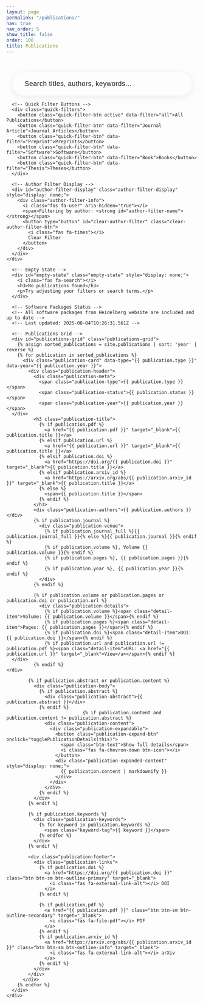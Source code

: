 ```yaml
---
layout: page
permalink: "/publications/"
nav: true
nav_order: 5
show_title: false
order: 100
title: Publications
---
```

<div class="publications-page">
  <!-- Filter Controls -->
  <div class="filter-section">
    <div class="container">
      <!-- Publications Search Bar -->
      <div class="search-container">
        <div class="search-wrapper">
          <input type="text" id="publications-search-input" class="search-input" placeholder="Search titles, authors, keywords...">
          <i class="fas fa-search search-icon"></i>
          <button type="button" id="publications-clear-search" class="clear-search-btn" style="display: none;">
            <i class="fas fa-times"></i>
          </button>
        </div>
        <div id="publications-search-results-info" class="search-results-info" style="display: none;">
          <span id="publications-search-results-count"></span> publications found
        </div>
      </div>

      <!-- Quick Filter Buttons -->
      <div class="quick-filters">
        <button class="quick-filter-btn active" data-filter="all">All Publications</button>
        <button class="quick-filter-btn" data-filter="Journal Article">Journal Articles</button>
        <button class="quick-filter-btn" data-filter="Preprint">Preprints</button>
        <button class="quick-filter-btn" data-filter="Software">Software</button>
        <button class="quick-filter-btn" data-filter="Book">Books</button>
        <button class="quick-filter-btn" data-filter="Thesis">Theses</button>
      </div>

      <!-- Author Filter Display -->
      <div id="author-filter-display" class="author-filter-display" style="display: none;">
        <div class="author-filter-info">
          <i class="fas fa-user" aria-hidden="true"></i>
          <span>Filtering by author: <strong id="author-filter-name"></strong></span>
          <button type="button" id="clear-author-filter" class="clear-author-filter-btn">
            <i class="fas fa-times"></i>
            Clear Filter
          </button>
        </div>
      </div>
    </div>
  </div>

  <!-- Publications Grid -->
  <div class="publications-content">
    <div class="container">
      <!-- Loading State -->
      <div id="loading-state" class="loading-state" style="display: none;">
        <div class="spinner"></div>
        <p>Loading publications...</p>
      </div>

      <!-- Empty State -->
      <div id="empty-state" class="empty-state" style="display: none;">
        <i class="fas fa-search"></i>
        <h3>No publications found</h3>
        <p>Try adjusting your filters or search terms.</p>
      </div>

      <!-- Software Packages Status -->
      <!-- All software packages from Heidelberg website are included and up to date -->
      <!-- Last updated: 2025-08-04T10:26:31.561Z -->

      <!-- Publications Grid -->
      <div id="publications-grid" class="publications-grid">
        {% assign sorted_publications = site.publications | sort: 'year' | reverse %}
        {% for publication in sorted_publications %}
          <div class="publication-card" data-type="{{ publication.type }}" data-year="{{ publication.year }}">
            <div class="publication-header">
              <div class="publication-meta">
                <span class="publication-type">{{ publication.type }}</span>
                <span class="publication-status">{{ publication.status }}</span>
                <span class="publication-year">{{ publication.year }}</span>
      </div>
              <h3 class="publication-title">
                {% if publication.pdf %}
                  <a href="{{ publication.pdf }}" target="_blank">{{ publication.title }}</a>
                {% elsif publication.url %}
                  <a href="{{ publication.url }}" target="_blank">{{ publication.title }}</a>
                {% elsif publication.doi %}
                  <a href="https://doi.org/{{ publication.doi }}" target="_blank">{{ publication.title }}</a>
                {% elsif publication.arxiv_id %}
                  <a href="https://arxiv.org/abs/{{ publication.arxiv_id }}" target="_blank">{{ publication.title }}</a>
                {% else %}
                  <span>{{ publication.title }}</span>
                {% endif %}
              </h3>
              <div class="publication-authors">{{ publication.authors }}</div>
              {% if publication.journal %}
                <div class="publication-venue">
                  {% if publication.journal_full %}{{ publication.journal_full }}{% else %}{{ publication.journal }}{% endif %}
                  {% if publication.volume %}, Volume {{ publication.volume }}{% endif %}
                  {% if publication.pages %}, {{ publication.pages }}{% endif %}
                  {% if publication.year %}, {{ publication.year }}{% endif %}
                </div>
              {% endif %}
              
              {% if publication.volume or publication.pages or publication.doi or publication.url %}
                <div class="publication-details">
                  {% if publication.volume %}<span class="detail-item">Volume: {{ publication.volume }}</span>{% endif %}
                  {% if publication.pages %}<span class="detail-item">Pages: {{ publication.pages }}</span>{% endif %}
                  {% if publication.doi %}<span class="detail-item">DOI: {{ publication.doi }}</span>{% endif %}
                  {% if publication.url and publication.url != publication.pdf %}<span class="detail-item">URL: <a href="{{ publication.url }}" target="_blank">View</a></span>{% endif %}
      </div>
              {% endif %}
    </div>
            
            {% if publication.abstract or publication.content %}
              <div class="publication-body">
                {% if publication.abstract %}
                  <div class="publication-abstract">{{ publication.abstract }}</div>
                {% endif %}
                                {% if publication.content and publication.content != publication.abstract %}
                  <div class="publication-content">
                    <div class="publication-expandable">
                      <button class="publication-expand-btn" onclick="togglePublicationDetails(this)">
                        <span class="btn-text">Show full details</span>
                        <i class="fas fa-chevron-down btn-icon"></i>
                      </button>
                      <div class="publication-expanded-content" style="display: none;">
                        {{ publication.content | markdownify }}
                      </div>
                    </div>
                  </div>
                {% endif %}
              </div>
            {% endif %}
            
            {% if publication.keywords %}
              <div class="publication-keywords">
                {% for keyword in publication.keywords %}
                  <span class="keyword-tag">{{ keyword }}</span>
                {% endfor %}
              </div>
            {% endif %}
            
            <div class="publication-footer">
              <div class="publication-links">
                {% if publication.doi %}
                  <a href="https://doi.org/{{ publication.doi }}" class="btn btn-sm btn-outline-primary" target="_blank">
                    <i class="fas fa-external-link-alt"></i> DOI
                  </a>
                {% endif %}

                {% if publication.pdf %}
                  <a href="{{ publication.pdf }}" class="btn btn-sm btn-outline-secondary" target="_blank">
                    <i class="fas fa-file-pdf"></i> PDF
                  </a>
                {% endif %}
                {% if publication.arxiv_id %}
                  <a href="https://arxiv.org/abs/{{ publication.arxiv_id }}" class="btn btn-sm btn-outline-info" target="_blank">
                    <i class="fas fa-external-link-alt"></i> arXiv
                  </a>
                {% endif %}
              </div>
            </div>
          </div>
        {% endfor %}
      </div>
    </div>
  </div>
</div>

<!-- Publication Card Template -->
<template id="publication-card-template">
  <div class="publication-card">
    <div class="publication-header">
      <div class="publication-meta">
        <span class="publication-type"></span>
        <span class="publication-status"></span>
        <span class="publication-year"></span>
      </div>
      <h3 class="publication-title">
        <a href="javascript:void(0)" class="publication-link"></a>
      </h3>
      <div class="publication-authors"></div>
      <div class="publication-venue"></div>
    </div>
    
    <div class="publication-body">
      <div class="publication-abstract"></div>
      <div class="publication-keywords"></div>
    </div>
    
    <div class="publication-footer">
      <div class="publication-links">
        <!-- Links will be dynamically added -->
      </div>
      <div class="publication-metrics">
        <!-- Metrics will be dynamically added -->
      </div>
    </div>
  </div>
</template>

<style>
.publications-page {
  background: var(--bg-primary);
  min-height: 100vh;
  padding-top: 1rem;
}

.filter-section {
  background: linear-gradient(135deg, var(--bg-secondary) 0%, var(--bg-tertiary) 100%);
  border-bottom: 3px solid var(--primary);
  padding: 1rem 0;
  margin-bottom: 0.5rem;
  border-radius: 0 0 12px 12px;
}

.section-title {
  border-bottom: 3px solid var(--primary);
}

[data-theme="dark"] .filter-section,
body.dark-mode .filter-section {
  border-bottom: 3px solid #111 !important;
}

[data-theme="dark"] .section-title,
body.dark-mode .section-title {
  border-bottom: 3px solid #111 !important;
}

.publications-content {
  margin-top: 0;
  padding-top: 0;
}

.search-container {
  display: flex;
  flex-direction: column;
  align-items: center;
  margin-bottom: 1rem;
  padding: 0 1rem;
}

.search-results-info {
  margin-top: 0.5rem;
  padding: 0.5rem 1.5rem;
  background: var(--bg-secondary);
  color: var(--text-secondary);
  border-radius: 2rem;
  font-size: 0.9rem;
  font-weight: 500;
  border: 1px solid var(--border-color);
  animation: fadeIn 0.3s ease;
}

@keyframes fadeIn {
  from { opacity: 0; transform: translateY(-10px); }
  to { opacity: 1; transform: translateY(0); }
}

.search-wrapper {
  position: relative;
  max-width: 600px;
  width: 100%;
}

.search-input {
  width: 100%;
  padding: 1.25rem 4rem 1.25rem 2rem;
  border: 3px solid var(--border-color);
  border-radius: 3rem;
  background: var(--bg-primary);
  color: var(--text-primary);
  font-size: 1.1rem;
  font-weight: 500;
  transition: all 0.3s ease;
  box-shadow: 0 4px 20px rgba(0, 0, 0, 0.08);
  letter-spacing: 0.5px;
}

.search-input::placeholder {
  color: var(--text-muted);
  font-weight: 400;
}

.search-input:focus {
  outline: none;
  border-color: var(--primary);
  box-shadow: 0 0 0 4px rgba(194, 32, 50, 0.15), 0 8px 25px rgba(0, 0, 0, 0.15);
  transform: translateY(-2px);
}

.search-input:hover {
  border-color: var(--primary);
  box-shadow: 0 6px 25px rgba(0, 0, 0, 0.12);
}

.search-icon {
  position: absolute;
  right: 2rem;
  top: 50%;
  transform: translateY(-50%);
  color: var(--primary);
  font-size: 1.3rem;
  pointer-events: none;
  transition: all 0.3s ease;
}

.search-input:focus + .search-icon {
  color: var(--primary-hover);
  transform: translateY(-50%) scale(1.1);
}

.clear-search-btn {
  position: absolute;
  right: 0.75rem;
  top: 50%;
  transform: translateY(-50%);
  background: var(--primary);
  color: white;
  border: none;
  border-radius: 50%;
  width: 2rem;
  height: 2rem;
  display: flex;
  align-items: center;
  justify-content: center;
  cursor: pointer;
  transition: all 0.3s ease;
  font-size: 0.9rem;
  z-index: 10;
}

.clear-search-btn:hover {
  background: var(--primary-hover);
  transform: translateY(-50%) scale(1.1);
}

.clear-search-btn:active {
  transform: translateY(-50%) scale(0.95);
}

@media (max-width: 768px) {
  .search-input {
    padding: 1rem 3.5rem 1rem 1.5rem;
    font-size: 1rem;
  }
  
  .search-icon {
    right: 1.5rem;
    font-size: 1.2rem;
  }
  
  .clear-search-btn {
    width: 1.8rem;
    height: 1.8rem;
    font-size: 0.8rem;
  }
}

.quick-filters {
  display: flex;
  gap: 0.5rem;
  flex-wrap: wrap;
  justify-content: center;
  margin-top: 0.5rem;
}

.quick-filter-btn {
  padding: 0.5rem 1.5rem;
  border: 2px solid var(--primary);
  border-radius: 2rem;
  background: var(--primary);
  color: white;
  font-weight: 500;
  cursor: pointer;
  transition: all 0.2s ease;
  box-shadow: 0 2px 4px rgba(194, 32, 50, 0.2);
}

.quick-filter-btn:hover,
.quick-filter-btn.active {
  background: var(--primary-hover);
  color: white;
  border-color: var(--primary-hover);
  transform: translateY(-2px);
  box-shadow: 0 4px 8px rgba(194, 32, 50, 0.3);
}

.quick-filter-btn:not(.active) {
  background: var(--bg-primary);
  color: var(--primary);
  border-color: var(--primary);
}

.quick-filter-btn:not(.active):hover {
  background: var(--bg-secondary);
  color: var(--primary-hover);
  border-color: var(--primary-hover);
}

/* Author Filter Display */
.author-filter-display {
  margin-top: 1rem;
  padding: 1rem;
  background: var(--bg-secondary);
  border: 1px solid var(--primary);
  border-radius: var(--radius-md);
}

.author-filter-info {
  display: flex;
  align-items: center;
  gap: 0.75rem;
  color: var(--text-primary);
}

.author-filter-info i {
  color: var(--primary);
  font-size: 1.1rem;
}

.clear-author-filter-btn {
  display: inline-flex;
  align-items: center;
  gap: 0.5rem;
  background: var(--primary);
  color: var(--primary-text);
  border: none;
  padding: 0.5rem 1rem;
  border-radius: var(--radius-sm);
  font-size: 0.9rem;
  font-weight: 500;
  cursor: pointer;
  transition: var(--transition-base);
  margin-left: auto;
}

.clear-author-filter-btn:hover {
  background: var(--primary-dark);
  transform: translateY(-1px);
  box-shadow: var(--shadow-sm);
}

.loading-state {
  text-align: center;
  padding: 3rem;
  color: var(--text-muted);
}

.spinner {
  border: 4px solid var(--border-color);
  border-top: 4px solid var(--primary);
  border-radius: 50%;
  width: 40px;
  height: 40px;
  animation: spin 1s linear infinite;
  margin: 0 auto 1rem;
}

@keyframes spin {
  0% { transform: rotate(0deg); }
  100% { transform: rotate(360deg); }
}

.empty-state {
  text-align: center;
  padding: 3rem;
  color: var(--text-muted);
}

.empty-state i {
  font-size: 3rem;
  margin-bottom: 1rem;
  opacity: 0.5;
}

.empty-state h3 {
  color: var(--text-primary);
  margin-bottom: 0.5rem;
}

.publications-grid {
  display: grid;
  grid-template-columns: repeat(auto-fill, minmax(350px, 1fr));
  gap: 1rem;
  margin-bottom: 1.5rem;
}

@media (max-width: 768px) {
  .publications-grid {
    grid-template-columns: 1fr;
    gap: 1rem;
  }
}

.publication-card {
  background: var(--bg-primary);
  border-radius: 0.375rem;
  border: 1px solid var(--border-color);
  box-shadow: 0 0.125rem 0.25rem rgba(0, 0, 0, 0.075);
  transition: all 0.2s ease;
  overflow: hidden;
  height: fit-content;
}

.publication-card:hover {
  transform: translateY(-4px);
  box-shadow: 0 0.5rem 1rem rgba(0, 0, 0, 0.15);
  border-color: #c22032;
}

.publication-header {
  padding: 1.25rem;
  border-bottom: 1px solid #dee2e6;
}

.publication-meta {
  display: flex;
  gap: 0.5rem;
  margin-bottom: 1rem;
  flex-wrap: wrap;
}

.publication-type,
.publication-status,
.publication-year {
  padding: 0.25rem 0.75rem;
  border-radius: 1rem;
  font-size: 0.8rem;
  font-weight: 600;
}

.publication-type {
  background: linear-gradient(135deg, #c22032 0%, #a01828 100%);
  color: white;
}

.publication-status {
  background: #f8f9fa;
  color: #6c757d;
  border: 1px solid #dee2e6;
}

.publication-year {
  background: #f8f9fa;
  color: #6c757d;
  border: 1px solid #dee2e6;
}



.publication-title {
  font-size: 1.3rem;
  font-weight: 600;
  margin-bottom: 0.75rem;
  line-height: 1.3;
}

.publication-title a {
  color: #212529;
  text-decoration: none;
  transition: color 0.2s ease;
  cursor: pointer;
}

.publication-title a:hover {
  color: #c22032;
  text-decoration: underline;
}

.publication-title a[href="javascript:void(0)"] {
  cursor: default;
  color: #212529;
}

.publication-title a[href="javascript:void(0)"]:hover {
  color: #212529;
  text-decoration: none;
}

.publication-authors {
  color: #6c757d;
  font-style: italic;
  margin-bottom: 0.5rem;
  font-size: 0.95rem;
}

.publication-venue {
  color: #adb5bd;
  font-size: 0.9rem;
}

.publication-body {
  padding: 1.25rem;
}

.publication-abstract {
  color: #495057;
  line-height: 1.6;
  margin-bottom: 1rem;
  font-size: 0.9rem;
}

.publication-keywords {
  display: flex;
  flex-wrap: wrap;
  gap: 0.5rem;
}

.keyword-tag {
  background: #e9ecef;
  color: #495057;
  padding: 0.25rem 0.5rem;
  border-radius: 0.25rem;
  font-size: 0.8rem;
}

.publication-footer {
  padding: 1.25rem;
  border-top: 1px solid #dee2e6;
  background: #f8f9fa;
}

.publication-links {
  display: flex;
  gap: 0.5rem;
  flex-wrap: wrap;
  margin-bottom: 1rem;
}

.publication-link-btn {
  display: inline-flex;
  align-items: center;
  gap: 0.5rem;
  padding: 0.75rem 1.25rem;
  background: #c22032;
  color: white !important;
  text-decoration: none;
  border-radius: 0.5rem;
  font-size: 0.9rem;
  font-weight: 600;
  transition: all 0.2s ease;
  border: 2px solid #c22032;
  box-shadow: 0 2px 4px rgba(194, 32, 50, 0.3);
  text-shadow: 0 1px 2px rgba(0, 0, 0, 0.3);
}

.publication-link-btn:hover {
  background: #a01828;
  color: white !important;
  border-color: #a01828;
  transform: translateY(-2px);
  box-shadow: 0 4px 8px rgba(194, 32, 50, 0.4);
  text-decoration: none;
}

.publication-link-btn:active {
  transform: translateY(0);
  box-shadow: 0 2px 4px rgba(194, 32, 50, 0.3);
}

.publication-link-btn i {
  font-size: 1rem;
  color: white !important;
}

.publication-metrics {
  display: flex;
  gap: 1rem;
  flex-wrap: wrap;
}

.metric-item {
  display: flex;
  align-items: center;
  gap: 0.5rem;
  color: #6c757d;
  font-size: 0.85rem;
}

.load-more-container {
  text-align: center;
  margin-top: 2rem;
}

.btn-outline-primary {
  border-color: #c22032;
  color: #c22032;
}

.btn-outline-primary:hover {
  background: #c22032;
  border-color: #c22032;
  color: white;
}

/* Expandable Content Styles */
.publication-expandable {
  margin-top: 1rem;
  border-top: 1px solid var(--border-color);
  padding-top: 1rem;
}

.publication-expand-btn {
  display: flex;
  align-items: center;
  justify-content: center;
  gap: 0.5rem;
  width: 100%;
  padding: 0.75rem 1.5rem;
  background: linear-gradient(135deg, #c22032 0%, #a01828 100%);
  color: white;
  border: none;
  border-radius: 0.5rem;
  font-size: 0.9rem;
  font-weight: 600;
  cursor: pointer;
  transition: all 0.3s ease;
  box-shadow: 0 2px 8px rgba(194, 32, 50, 0.3);
  text-shadow: 0 1px 2px rgba(0, 0, 0, 0.3);
  position: relative;
  overflow: hidden;
}

.publication-expand-btn::before {
  content: '';
  position: absolute;
  top: 0;
  left: -100%;
  width: 100%;
  height: 100%;
  background: linear-gradient(90deg, transparent, rgba(255, 255, 255, 0.2), transparent);
  transition: left 0.5s ease;
}

.publication-expand-btn:hover::before {
  left: 100%;
}

.publication-expand-btn:hover {
  background: linear-gradient(135deg, #a01828 0%, #8a1422 100%);
  transform: translateY(-2px);
  box-shadow: 0 4px 12px rgba(194, 32, 50, 0.4);
}

.publication-expand-btn:active {
  transform: translateY(0);
  box-shadow: 0 2px 8px rgba(194, 32, 50, 0.3);
}

.publication-expand-btn.expanded {
  background: linear-gradient(135deg, #8a1422 0%, #6f101b 100%);
  border-radius: 0.5rem 0.5rem 0 0;
}

.publication-expand-btn .btn-text {
  font-weight: 600;
  letter-spacing: 0.5px;
}

.publication-expand-btn .btn-icon {
  font-size: 0.8rem;
  transition: transform 0.3s ease;
  color: white;
}

.publication-expanded-content {
  background: var(--bg-secondary);
  border: 1px solid var(--border-color);
  border-top: none;
  border-radius: 0 0 0.5rem 0.5rem;
  padding: 1.5rem;
  margin-top: -1px;
  animation: slideDown 0.3s ease-out;
  box-shadow: 0 4px 12px rgba(0, 0, 0, 0.1);
}

@keyframes slideDown {
  from {
    opacity: 0;
    transform: translateY(-10px);
    max-height: 0;
  }
  to {
    opacity: 1;
    transform: translateY(0);
    max-height: 1000px;
  }
}

@keyframes slideUp {
  from {
    opacity: 1;
    transform: translateY(0);
    max-height: 1000px;
  }
  to {
    opacity: 0;
    transform: translateY(-10px);
    max-height: 0;
  }
}

.publication-expanded-content h1,
.publication-expanded-content h2,
.publication-expanded-content h3,
.publication-expanded-content h4,
.publication-expanded-content h5,
.publication-expanded-content h6 {
  color: var(--text-primary);
  margin-top: 1.5rem;
  margin-bottom: 0.75rem;
  font-weight: 600;
}

.publication-expanded-content h1:first-child,
.publication-expanded-content h2:first-child,
.publication-expanded-content h3:first-child,
.publication-expanded-content h4:first-child,
.publication-expanded-content h5:first-child,
.publication-expanded-content h6:first-child {
  margin-top: 0;
}

.publication-expanded-content p {
  color: var(--text-secondary);
  line-height: 1.6;
  margin-bottom: 1rem;
}

.publication-expanded-content ul,
.publication-expanded-content ol {
  color: var(--text-secondary);
  line-height: 1.6;
  margin-bottom: 1rem;
  padding-left: 1.5rem;
}

.publication-expanded-content li {
  margin-bottom: 0.5rem;
}

.publication-expanded-content strong,
.publication-expanded-content b {
  color: var(--text-primary);
  font-weight: 600;
}

.publication-expanded-content em,
.publication-expanded-content i {
  color: var(--text-secondary);
  font-style: italic;
}

.publication-expanded-content code {
  background: var(--bg-tertiary);
  color: var(--text-primary);
  padding: 0.2rem 0.4rem;
  border-radius: 0.25rem;
  font-size: 0.85rem;
  font-family: 'Courier New', monospace;
}

.publication-expanded-content pre {
  background: var(--bg-tertiary);
  border: 1px solid var(--border-color);
  border-radius: 0.5rem;
  padding: 1rem;
  overflow-x: auto;
  margin: 1rem 0;
}

.publication-expanded-content pre code {
  background: none;
  padding: 0;
  border-radius: 0;
}

.publication-expanded-content blockquote {
  border-left: 4px solid #c22032;
  padding-left: 1rem;
  margin: 1rem 0;
  color: var(--text-secondary);
  font-style: italic;
}

.publication-expanded-content a {
  color: #c22032;
  text-decoration: none;
  transition: color 0.2s ease;
}

.publication-expanded-content a:hover {
  color: #a01828;
  text-decoration: underline;
}

/* Dark mode support */
[data-theme="dark"] .publication-expanded-content,
body.dark-mode .publication-expanded-content {
  background: var(--bg-secondary);
  border-color: var(--border-color);
}

[data-theme="dark"] .publication-expand-btn,
body.dark-mode .publication-expand-btn {
  background: linear-gradient(135deg, #c22032 0%, #a01828 100%);
}

[data-theme="dark"] .publication-expand-btn:hover,
body.dark-mode .publication-expand-btn:hover {
  background: linear-gradient(135deg, #a01828 0%, #8a1422 100%);
}

[data-theme="dark"] .publication-expand-btn.expanded,
body.dark-mode .publication-expand-btn.expanded {
  background: linear-gradient(135deg, #8a1422 0%, #6f101b 100%);
}


</style>

<script>
// Toggle publication details
function togglePublicationDetails(button) {
  const expandable = button.closest('.publication-expandable');
  const content = expandable.querySelector('.publication-expanded-content');
  const btnText = button.querySelector('.btn-text');
  const btnIcon = button.querySelector('.btn-icon');
  
  // Add smooth animation
  if (content.style.display === 'block' || content.style.display === '') {
    // Hide content
    content.style.display = 'block'; // Ensure it's visible for animation
    content.style.animation = 'slideUp 0.3s ease-out forwards';
    
    setTimeout(() => {
      content.style.display = 'none';
      content.style.animation = '';
    }, 300);
    
    btnText.textContent = 'Show full details';
    btnIcon.style.transform = 'rotate(0deg)';
    button.classList.remove('expanded');
  } else {
    // Show content
    content.style.display = 'block';
    content.style.animation = 'slideDown 0.3s ease-out';
    
    btnText.textContent = 'Hide details';
    btnIcon.style.transform = 'rotate(180deg)';
    button.classList.add('expanded');
  }
}

// Initialize expandable content on page load
document.addEventListener('DOMContentLoaded', function() {
  // Ensure all expanded content is hidden by default
  const expandedContents = document.querySelectorAll('.publication-expanded-content');
  expandedContents.forEach(content => {
    content.style.display = 'none';
  });
});

// Publications Manager for CMS-managed publications
class PublicationsManager {
  constructor() {
    this.publications = [];
    this.filteredPublications = [];
    this.filters = {
      search: '',
      type: 'all',
      author: ''
    };
  }
  
  init() {
    console.log('Initializing PublicationsManager for CMS publications...');
    this.loadPublicationsFromDOM();
    this.bindEvents();
    this.checkAuthorFilter();
    this.applyFilters();
    console.log('PublicationsManager initialized successfully');
  }
  
  loadPublicationsFromDOM() {
    // Get all publication cards from the DOM
    const publicationCards = document.querySelectorAll('.publication-card');
    this.publications = Array.from(publicationCards).map(card => {
      return {
        element: card,
        type: card.dataset.type,
        year: parseInt(card.dataset.year),
        title: card.querySelector('.publication-title a').textContent,
        authors: card.querySelector('.publication-authors').textContent,
        abstract: card.querySelector('.publication-abstract')?.textContent || ''
      };
    });
    
    console.log(`📖 Loaded ${this.publications.length} publications from DOM`);
  }
  
  bindEvents() {
    // Publications search input with debouncing
    let searchTimeout;
    const searchInput = document.getElementById('publications-search-input');
    const clearSearchBtn = document.getElementById('publications-clear-search');
    
    if (searchInput) {
      console.log('✅ Publications search input found and bound');
      searchInput.addEventListener('input', (e) => {
        clearTimeout(searchTimeout);
        searchTimeout = setTimeout(() => {
          this.filters.search = e.target.value.toLowerCase().trim();
          console.log('🔍 Publications search term:', this.filters.search);
          
          // Show/hide clear button
          if (clearSearchBtn) {
            if (this.filters.search.length > 0) {
              clearSearchBtn.style.display = 'flex';
            } else {
              clearSearchBtn.style.display = 'none';
            }
          }
          
          this.applyFilters();
        }, 300);
      });
      
      // Also listen for Enter key
      searchInput.addEventListener('keypress', (e) => {
        if (e.key === 'Enter') {
          this.filters.search = e.target.value.toLowerCase().trim();
          console.log('🔍 Publications search term (Enter):', this.filters.search);
          this.applyFilters();
        }
      });
    } else {
      console.error('❌ Publications search input not found');
    }
    
    // Clear search button
    if (clearSearchBtn) {
      clearSearchBtn.addEventListener('click', () => {
        if (searchInput) {
          searchInput.value = '';
          this.filters.search = '';
          clearSearchBtn.style.display = 'none';
          this.applyFilters();
          searchInput.focus();
        }
      });
    }
    
    // Quick filter buttons
    const quickFilterButtons = document.querySelectorAll('.quick-filter-btn');
    
    quickFilterButtons.forEach((btn, index) => {
      btn.addEventListener('click', (e) => {
        // Remove active class from all buttons
        document.querySelectorAll('.quick-filter-btn').forEach(b => b.classList.remove('active'));
        
        // Add active class to clicked button
        e.target.classList.add('active');
        
        const filter = e.target.dataset.filter;
        this.applyQuickFilter(filter);
      });
    });
    
    // Clear author filter button
    const clearAuthorFilterBtn = document.getElementById('clear-author-filter');
    if (clearAuthorFilterBtn) {
      clearAuthorFilterBtn.addEventListener('click', () => {
        this.clearAuthorFilter();
        this.applyFilters();
      });
    }
  }
  
  checkAuthorFilter() {
    // Check for author parameter in URL
    const urlParams = new URLSearchParams(window.location.search);
    const authorParam = urlParams.get('author');
    
    if (authorParam) {
      this.filters.author = decodeURIComponent(authorParam);
      this.showAuthorFilter();
      console.log('🔍 Author filter applied:', this.filters.author);
    }
  }
  
  showAuthorFilter() {
    const authorFilterDisplay = document.getElementById('author-filter-display');
    const authorFilterName = document.getElementById('author-filter-name');
    
    if (authorFilterDisplay && authorFilterName) {
      authorFilterName.textContent = this.filters.author;
      authorFilterDisplay.style.display = 'block';
    }
  }
  
  clearAuthorFilter() {
    this.filters.author = '';
    const authorFilterDisplay = document.getElementById('author-filter-display');
    if (authorFilterDisplay) {
      authorFilterDisplay.style.display = 'none';
    }
    
    // Remove author parameter from URL
    const url = new URL(window.location);
    url.searchParams.delete('author');
    window.history.replaceState({}, '', url);
  }
  
  applyFilters() {
    console.log('Applying filters:', this.filters);
    
    this.filteredPublications = this.publications.filter(pub => {
      // Type filter
      if (this.filters.type && this.filters.type !== 'all' && pub.type !== this.filters.type) {
        return false;
      }
      
      // Author filter
      if (this.filters.author && this.filters.author.length > 0) {
        const authorName = this.filters.author.toLowerCase();
        const publicationAuthors = pub.authors.toLowerCase();
        
        if (!publicationAuthors.includes(authorName)) {
          return false;
        }
      }
      
      // Search filter
      if (this.filters.search && this.filters.search.length > 0) {
        const searchTerm = this.filters.search;
        const searchableText = [
          pub.title || '',
          pub.authors || '',
          pub.abstract || ''
        ].join(' ').toLowerCase();
        
        if (!searchableText.includes(searchTerm)) {
          return false;
        }
      }
      
      return true;
    });
    
    console.log('Filtered publications count:', this.filteredPublications.length);
    this.renderPublications();
  }
  
  applyQuickFilter(filter) {
    this.filters.type = filter;
    this.applyFilters();
  }
  
  renderPublications() {
    console.log('Rendering publications...', this.filteredPublications.length);
    const grid = document.getElementById('publications-grid');
    const emptyState = document.getElementById('empty-state');
    const searchResultsInfo = document.getElementById('publications-search-results-info');
    const searchResultsCount = document.getElementById('publications-search-results-count');
    
    // Update search results info
    if (searchResultsInfo && searchResultsCount) {
      if (this.filters.search && this.filters.search.length > 0) {
        searchResultsCount.textContent = this.filteredPublications.length;
        searchResultsInfo.style.display = 'block';
        console.log('📊 Publications search results:', this.filteredPublications.length);
      } else {
        searchResultsInfo.style.display = 'none';
      }
    }
    
    // Show/hide publications based on filters
    this.publications.forEach(pub => {
      const isVisible = this.filteredPublications.includes(pub);
      pub.element.style.display = isVisible ? 'block' : 'none';
    });
    
    // Show/hide empty state
    if (emptyState) {
      if (this.filteredPublications.length === 0) {
        emptyState.style.display = 'block';
      } else {
        emptyState.style.display = 'none';
      }
    }
  }
}

// Initialize the publications manager when the page loads
document.addEventListener('DOMContentLoaded', () => {
  console.log('🚀 Initializing Publications Manager for CMS publications...');
  const manager = new PublicationsManager();
  manager.init();
  
  // Make manager globally accessible for debugging
  window.publicationsManager = manager;
});
</script>

 